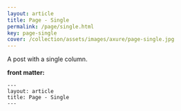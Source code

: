 ```yaml
---
layout: article
title: Page - Single
permalink: /page/single.html
key: page-single
cover: /collection/assets/images/axure/page-single.jpg
---
```


A post with a single column.

<!--more-->

**front matter:**

    ---
    layout: article
    title: Page - Single
    ---
